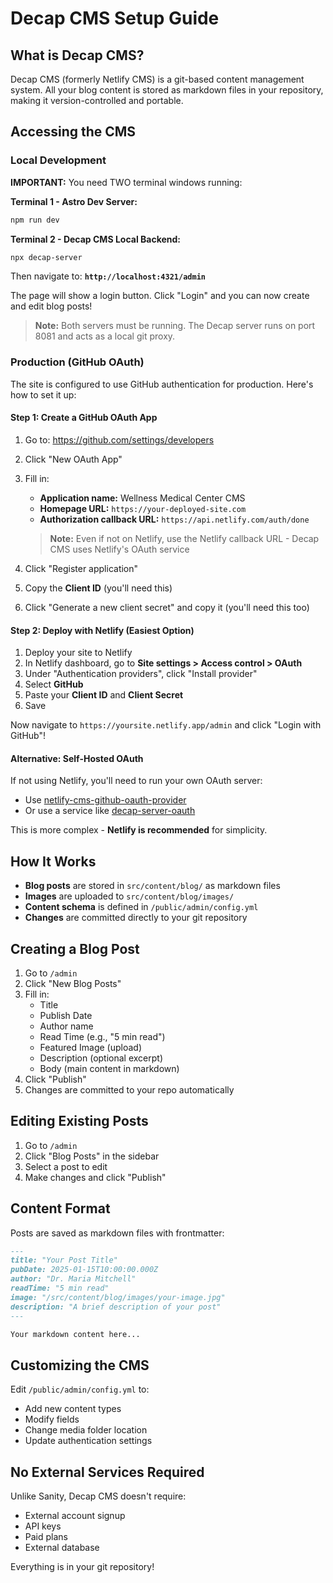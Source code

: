 # Decap CMS Setup Guide

## What is Decap CMS?

Decap CMS (formerly Netlify CMS) is a git-based content management system. All your blog content is stored as markdown files in your repository, making it version-controlled and portable.

## Accessing the CMS

### Local Development

**IMPORTANT:** You need TWO terminal windows running:

**Terminal 1 - Astro Dev Server:**
```bash
npm run dev
```

**Terminal 2 - Decap CMS Local Backend:**
```bash
npx decap-server
```

Then navigate to: **`http://localhost:4321/admin`**

The page will show a login button. Click "Login" and you can now create and edit blog posts!

> **Note:** Both servers must be running. The Decap server runs on port 8081 and acts as a local git proxy.

### Production (GitHub OAuth)

The site is configured to use GitHub authentication for production. Here's how to set it up:

#### Step 1: Create a GitHub OAuth App

1. Go to: https://github.com/settings/developers
2. Click "New OAuth App"
3. Fill in:
   - **Application name:** Wellness Medical Center CMS
   - **Homepage URL:** `https://your-deployed-site.com`
   - **Authorization callback URL:** `https://api.netlify.com/auth/done`

   > **Note:** Even if not on Netlify, use the Netlify callback URL - Decap CMS uses Netlify's OAuth service

4. Click "Register application"
5. Copy the **Client ID** (you'll need this)
6. Click "Generate a new client secret" and copy it (you'll need this too)

#### Step 2: Deploy with Netlify (Easiest Option)

1. Deploy your site to Netlify
2. In Netlify dashboard, go to **Site settings > Access control > OAuth**
3. Under "Authentication providers", click "Install provider"
4. Select **GitHub**
5. Paste your **Client ID** and **Client Secret**
6. Save

Now navigate to `https://yoursite.netlify.app/admin` and click "Login with GitHub"!

#### Alternative: Self-Hosted OAuth

If not using Netlify, you'll need to run your own OAuth server:
- Use [netlify-cms-github-oauth-provider](https://github.com/vencax/netlify-cms-github-oauth-provider)
- Or use a service like [decap-server-oauth](https://github.com/i40west/decap-server-oauth)

This is more complex - **Netlify is recommended** for simplicity.

## How It Works

- **Blog posts** are stored in `src/content/blog/` as markdown files
- **Images** are uploaded to `src/content/blog/images/`
- **Content schema** is defined in `/public/admin/config.yml`
- **Changes** are committed directly to your git repository

## Creating a Blog Post

1. Go to `/admin`
2. Click "New Blog Posts"
3. Fill in:
   - Title
   - Publish Date
   - Author name
   - Read Time (e.g., "5 min read")
   - Featured Image (upload)
   - Description (optional excerpt)
   - Body (main content in markdown)
4. Click "Publish"
5. Changes are committed to your repo automatically

## Editing Existing Posts

1. Go to `/admin`
2. Click "Blog Posts" in the sidebar
3. Select a post to edit
4. Make changes and click "Publish"

## Content Format

Posts are saved as markdown files with frontmatter:

```markdown
---
title: "Your Post Title"
pubDate: 2025-01-15T10:00:00.000Z
author: "Dr. Maria Mitchell"
readTime: "5 min read"
image: "/src/content/blog/images/your-image.jpg"
description: "A brief description of your post"
---

Your markdown content here...
```

## Customizing the CMS

Edit `/public/admin/config.yml` to:
- Add new content types
- Modify fields
- Change media folder location
- Update authentication settings

## No External Services Required

Unlike Sanity, Decap CMS doesn't require:
- External account signup
- API keys
- Paid plans
- External database

Everything is in your git repository!
